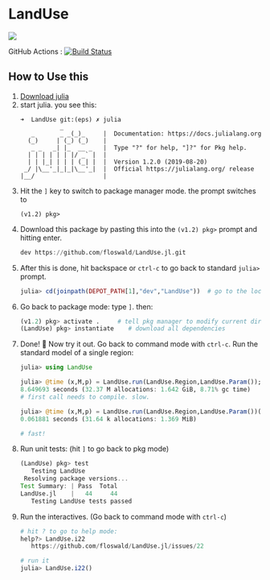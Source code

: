 # LandUse

[![](https://img.shields.io/badge/docs-stable-blue.svg)](https://floswald.github.io/LandUse.jl)


GitHub Actions : [![Build Status](https://github.com/floswald/LandUse.jl/workflows/CI/badge.svg)](https://github.com/floswald/LandUse.jl/actions?query=workflow%3ACI+branch%3Amaster)

## How to Use this

1. [Download julia](https://julialang.org/downloads/)
2. start julia. you see this:
    ```
    ➜  LandUse git:(eps) ✗ julia
               _
       _       _ _(_)_     |  Documentation: https://docs.julialang.org
      (_)     | (_) (_)    |
       _ _   _| |_  __ _   |  Type "?" for help, "]?" for Pkg help.
      | | | | | | |/ _` |  |
      | | |_| | | | (_| |  |  Version 1.2.0 (2019-08-20)
     _/ |\__'_|_|_|\__'_|  |  Official https://julialang.org/ release
    |__/                   |

    ```
3. Hit the `]` key to switch to package manager mode. the prompt switches to
    ```
    (v1.2) pkg>
    ```
4. Download this package by pasting this into the `(v1.2) pkg>` prompt and hitting enter. 
    ```julia
    dev https://github.com/floswald/LandUse.jl.git
    ```
5. After this is done, hit backspace or `ctrl-c` to go back to standard `julia>` prompt.
    ```julia
    julia> cd(joinpath(DEPOT_PATH[1],"dev","LandUse"))  # go to the location of LandUse
    ```
6. Go back to package mode: type `]`. then:
    ```julia
    (v1.2) pkg> activate .     # tell pkg manager to modify current directory as project
    (LandUse) pkg> instantiate    # download all dependencies
    ```
7. Done! :tada: Now try it out. Go back to command mode with `ctrl-c`. Run the standard model of a single region:
    ```julia
    julia> using LandUse

    julia> @time (x,M,p) = LandUse.run(LandUse.Region,LandUse.Param());
    8.649693 seconds (32.37 M allocations: 1.642 GiB, 8.71% gc time)
    # first call needs to compile. slow.

    julia> @time (x,M,p) = LandUse.run(LandUse.Region,LandUse.Param())();
    0.061881 seconds (31.64 k allocations: 1.369 MiB)

    # fast!
    ```
8. Run unit tests: (hit `]` to go back to pkg mode)
    ```julia
    (LandUse) pkg> test
       Testing LandUse
     Resolving package versions...
    Test Summary: | Pass  Total
    LandUse.jl    |   44     44
       Testing LandUse tests passed
    ```
9. Run the interactives. (Go back to command mode with `ctrl-c`)
    ```julia
    # hit ? to go to help mode:
    help?> LandUse.i22
       https://github.com/floswald/LandUse.jl/issues/22

    # run it
    julia> LandUse.i22()  
    ```
